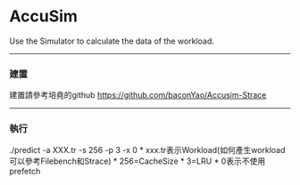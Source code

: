 # AccuSim
Use the Simulator to calculate the data of the workload.

---

### 建置
建置請參考培堯的github https://github.com/baconYao/Accusim-Strace

---

### 執行  
./predict -a XXX.tr -s 256 -p 3 -x 0
	*	xxx.tr表示Workload(如何產生workload可以參考Filebench和Strace)
	*	256=CacheSize
	*	3=LRU
	*	0表示不使用prefetch 
	